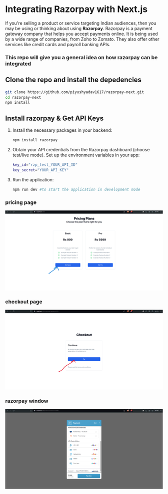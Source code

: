 
# Integrating Razorpay with Next.js

If you're selling a product or service targeting Indian audiences, then you may be using or thinking about using **Razorpay**. Razorpay is a payment gateway company that helps you accept payments online. It is being used by a wide range of companies, from Zoho to Zomato. They also offer other services like credit cards and payroll banking APIs.

### This repo will give you a general idea on how razorpay can be integrated

## Clone the repo and install the depedencies 
   ```bash
   git clone https://github.com/piyushyadav1617/razorpay-next.git
   cd razorpay-next
   npm install
   ```
## Install razorpay & Get API Keys

1. Install the necessary packages in your backend:
   ```bash
   npm install razorpay
   ```

2. Obtain your API credentials from the Razorpay dashboard (choose test/live mode). Set up the environment variables in your app:
   ```bash
   key_id="rzp_test_YOUR_API_ID"
   key_secret="YOUR_API_KEY"
   ```
3. Run the application:
   ```bash
   npm run dev #to start the application in development mode
   ```   
### pricing page
![screenshot1](pricing.png)

### checkout page
![screenshot1](checkout.png)

### razorpay window
![screenshot1](rzp_window.png)


